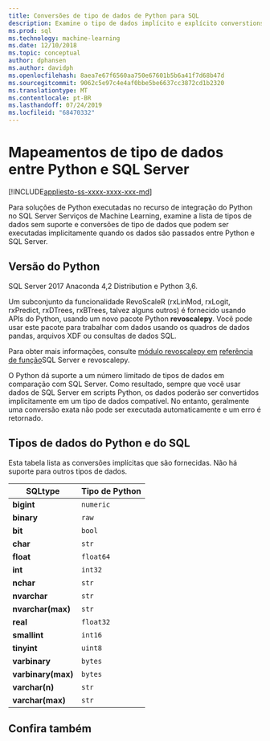 ```yaml
---
title: Conversões de tipo de dados de Python para SQL
description: Examine o tipo de dados implícito e explícito converstions entre Python e SQL Server em soluções de ciência de dados e de aprendizado de máquina.
ms.prod: sql
ms.technology: machine-learning
ms.date: 12/10/2018
ms.topic: conceptual
author: dphansen
ms.author: davidph
ms.openlocfilehash: 8aea7e67f6560aa750e67601b5b6a41f7d68b47d
ms.sourcegitcommit: 9062c5e97c4e4af0bbe5be6637cc3872cd1b2320
ms.translationtype: MT
ms.contentlocale: pt-BR
ms.lasthandoff: 07/24/2019
ms.locfileid: "68470332"
---
```

# <a name="data-type-mappings-between-python-and-sql-server"></a>Mapeamentos de tipo de dados entre Python e SQL Server
[!INCLUDE[appliesto-ss-xxxx-xxxx-xxx-md](../../includes/appliesto-ss-xxxx-xxxx-xxx-md.md)]

Para soluções de Python executadas no recurso de integração do Python no SQL Server Serviços de Machine Learning, examine a lista de tipos de dados sem suporte e conversões de tipo de dados que podem ser executadas implicitamente quando os dados são passados entre Python e SQL Server.

## <a name="python-version"></a>Versão do Python

SQL Server 2017 Anaconda 4,2 Distribution e Python 3,6.

Um subconjunto da funcionalidade RevoScaleR (rxLinMod, rxLogit, rxPredict, rxDTrees, rxBTrees, talvez alguns outros) é fornecido usando APIs do Python, usando um novo pacote Python **revoscalepy**. Você pode usar este pacote para trabalhar com dados usando os quadros de dados pandas, arquivos XDF ou consultas de dados SQL.

Para obter mais informações, consulte [módulo revoscalepy em](ref-py-revoscalepy.md) [referência de função](https://docs.microsoft.com/r-server/python-reference/revoscalepy/revoscalepy-package)SQL Server e revoscalepy.

O Python dá suporte a um número limitado de tipos de dados em comparação com SQL Server. Como resultado, sempre que você usar dados de SQL Server em scripts Python, os dados poderão ser convertidos implicitamente em um tipo de dados compatível. No entanto, geralmente uma conversão exata não pode ser executada automaticamente e um erro é retornado.

## <a name="python-and-sql-data-types"></a>Tipos de dados do Python e do SQL

Esta tabela lista as conversões implícitas que são fornecidas. Não há suporte para outros tipos de dados.

|SQLtype|Tipo de Python|
|-------|-----------|
|**bigint**|`numeric`|
|**binary**|`raw`|
|**bit**|`bool`|
|**char**|`str`|
|**float**|`float64`|
|**int**|`int32`|
|**nchar**|`str`|
|**nvarchar**|`str`|
|**nvarchar(max)**|`str`|
|**real**|`float32`|
|**smallint**|`int16`|
|**tinyint**|`uint8`|
|**varbinary**|`bytes`|
|**varbinary(max)**|`bytes`|
|**varchar(n)**|`str`|
|**varchar(max)**|`str`|

## <a name="see-also"></a>Confira também

